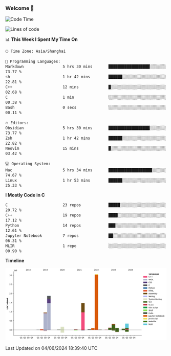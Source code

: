 ### Welcome 👋

<!--START_SECTION:waka-->
![Code Time](http://img.shields.io/badge/Code%20Time-1%2C494%20hrs%205%20mins-blue)

![Lines of code](https://img.shields.io/badge/From%20Hello%20World%20I%27ve%20Written-8.7%20million%20lines%20of%20code-blue)

📊 **This Week I Spent My Time On** 

```text
🕑︎ Time Zone: Asia/Shanghai

💬 Programming Languages: 
Markdown                 5 hrs 30 mins       ██████████████████░░░░░░░   73.77 % 
sh                       1 hr 42 mins        ██████░░░░░░░░░░░░░░░░░░░   22.81 % 
C++                      12 mins             █░░░░░░░░░░░░░░░░░░░░░░░░   02.68 % 
C                        1 min               ░░░░░░░░░░░░░░░░░░░░░░░░░   00.38 % 
Bash                     0 secs              ░░░░░░░░░░░░░░░░░░░░░░░░░   00.11 % 

🔥 Editors: 
Obsidian                 5 hrs 30 mins       ██████████████████░░░░░░░   73.77 % 
Zsh                      1 hr 42 mins        ██████░░░░░░░░░░░░░░░░░░░   22.82 % 
Neovim                   15 mins             █░░░░░░░░░░░░░░░░░░░░░░░░   03.42 % 

💻 Operating System: 
Mac                      5 hrs 34 mins       ███████████████████░░░░░░   74.67 % 
Linux                    1 hr 53 mins        ██████░░░░░░░░░░░░░░░░░░░   25.33 % 
```

**I Mostly Code in C** 

```text
C                        23 repos            █████░░░░░░░░░░░░░░░░░░░░   20.72 % 
C++                      19 repos            ████░░░░░░░░░░░░░░░░░░░░░   17.12 % 
Python                   14 repos            ███░░░░░░░░░░░░░░░░░░░░░░   12.61 % 
Jupyter Notebook         7 repos             ██░░░░░░░░░░░░░░░░░░░░░░░   06.31 % 
MLIR                     1 repo              ░░░░░░░░░░░░░░░░░░░░░░░░░   00.90 % 
```



**Timeline**

![Lines of Code chart](https://raw.githubusercontent.com/Bohan-hu/Bohan-hu/master/assets/bar_graph.png)


 Last Updated on 04/06/2024 18:39:40 UTC
<!--END_SECTION:waka-->



